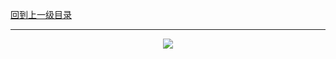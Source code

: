 [回到上一级目录](https://github.com/zhaochenyou/Way-to-Algorithm/blob/master/Chapter-2-Search/README.md)

----------
<p align="center"><img src="https://github.com/zhaochenyou/Way-to-Algorithm/raw/master/Chapter-2-Search/res/BinarySearch.png" /></p>

